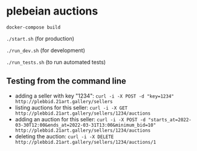 # plebeian auctions

```docker-compose build```

```./start.sh``` (for production)

```./run_dev.sh``` (for development)

```./run_tests.sh``` (to run automated tests)

## Testing from the command line

* adding a seller with key "1234": `curl -i -X POST -d "key=1234" http://plebbid.21art.gallery/sellers`
* listing auctions for this seller: `curl -i -X GET http://plebbid.21art.gallery/sellers/1234/auctions`
* adding an auction for this seller: `curl -i -X POST -d "starts_at=2022-03-30T12:00&ends_at=2022-03-31T13:00&minimum_bid=10" http://plebbid.21art.gallery/sellers/1234/auctions`
* deleting the auction: `curl -i -X DELETE http://plebbid.21art.gallery/sellers/1234/auctions/1`
